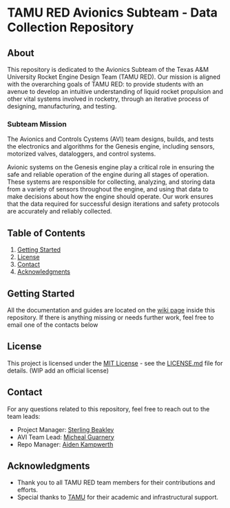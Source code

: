 # TAMU RED Avionics Subteam - Data Collection Repository

## About
This repository is dedicated to the Avionics Subteam of the Texas A&M University Rocket Engine Design Team (TAMU RED). Our mission is aligned with the overarching goals of TAMU RED: to provide students with an avenue to develop an intuitive understanding of liquid rocket propulsion and other vital systems involved in rocketry, through an iterative process of designing, manufacturing, and testing.

### Subteam Mission
The Avionics and Controls Cystems (AVI) team designs, builds, and tests the electronics and algorithms for the Genesis engine, including sensors, motorized valves, dataloggers, and control systems.

Avionic systems on the Genesis engine play a critical role in ensuring the safe and reliable operation of the engine during all stages of operation. These systems are responsible for collecting, analyzing, and storing data from a variety of sensors throughout the engine, and using that data to make decisions about how the engine should operate. Our work ensures that the data required for successful design iterations and safety protocols are accurately and reliably collected.

## Table of Contents
1. [Getting Started](#getting-started)
2. [License](#license)
3. [Contact](#contact)
4. [Acknowledgments](#acknowledgments)

## Getting Started
All the documentation and guides are located on the [wiki page](Home) inside this repository. If there is anything missing or needs further work, feel free to email one of the contacts below

## License
This project is licensed under the [MIT License](LICENSE.md) - see the [LICENSE.md](LICENSE.md) file for details. (WIP add an official license)

## Contact
For any questions related to this repository, feel free to reach out to the team leads:

- Project Manager: [Sterling Beakley](mailto:sterling@tamu.edu)
- AVI Team Lead: [Micheal Guarnery](mailto:mguarnery@tamu.edu)
- Repo Manager: [Aiden Kampwerth](mailto:kampwerthaiden@tamu.edu)

## Acknowledgments
- Thank you to all TAMU RED team members for their contributions and efforts.
- Special thanks to [TAMU](https://www.tamu.edu/) for their academic and infrastructural support.
